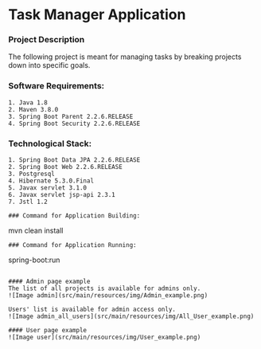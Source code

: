# Task Manager Application

### Project Description

The following project is meant for managing tasks by breaking projects down into specific goals.

### Software Requirements:
```
1. Java 1.8
2. Maven 3.8.0
3. Spring Boot Parent 2.2.6.RELEASE
4. Spring Boot Security 2.2.6.RELEASE
```
### Technological Stack:
```
1. Spring Boot Data JPA 2.2.6.RELEASE
2. Spring Boot Web 2.2.6.RELEASE
3. Postgresql
4. Hibernate 5.3.0.Final
5. Javax servlet 3.1.0
6. Javax servlet jsp-api 2.3.1
7. Jstl 1.2
```

```
### Command for Application Building:
```
mvn clean install
```
### Command for Application Running:
```
spring-boot:run
```

#### Admin page example
The list of all projects is available for admins only.
![Image admin](src/main/resources/img/Admin_example.png)

Users' list is available for admin access only.
![Image admin_all_users](src/main/resources/img/All_User_example.png)

#### User page example
![Image user](src/main/resources/img/User_example.png)